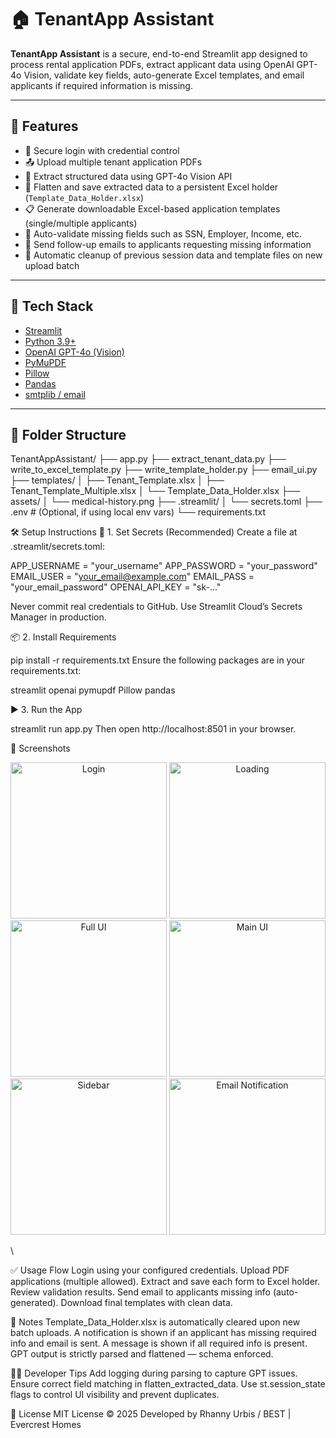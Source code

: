 # 🏠 TenantApp Assistant

**TenantApp Assistant** is a secure, end-to-end Streamlit app designed to process rental application PDFs, extract applicant data using OpenAI GPT-4o Vision, validate key fields, auto-generate Excel templates, and email applicants if required information is missing.

---

## 🚀 Features

- 🔐 Secure login with credential control  
- 📤 Upload multiple tenant application PDFs  
- 🧠 Extract structured data using GPT-4o Vision API  
- 📄 Flatten and save extracted data to a persistent Excel holder (`Template_Data_Holder.xlsx`)  
- 📋 Generate downloadable Excel-based application templates (single/multiple applicants)  
- 🧾 Auto-validate missing fields such as SSN, Employer, Income, etc.  
- 📧 Send follow-up emails to applicants requesting missing information  
- 🧹 Automatic cleanup of previous session data and template files on new upload batch  

---

## 🧰 Tech Stack

- [Streamlit](https://streamlit.io/)  
- [Python 3.9+](https://www.python.org/)  
- [OpenAI GPT-4o (Vision)](https://platform.openai.com/)  
- [PyMuPDF](https://pymupdf.readthedocs.io/)  
- [Pillow](https://pypi.org/project/Pillow/)  
- [Pandas](https://pandas.pydata.org/)  
- [smtplib / email](https://docs.python.org/3/library/email.html)  

---

## 📂 Folder Structure


TenantAppAssistant/
├── app.py
├── extract_tenant_data.py
├── write_to_excel_template.py
├── write_template_holder.py
├── email_ui.py
├── templates/
│   ├── Tenant_Template.xlsx
│   ├── Tenant_Template_Multiple.xlsx
│   └── Template_Data_Holder.xlsx
├── assets/
│   └── medical-history.png
├── .streamlit/
│   └── secrets.toml
├── .env  # (Optional, if using local env vars)
└── requirements.txt


🛠️ Setup Instructions
🔐 1. Set Secrets (Recommended)
Create a file at .streamlit/secrets.toml:

APP_USERNAME = "your_username"
APP_PASSWORD = "your_password"
EMAIL_USER = "your_email@example.com"
EMAIL_PASS = "your_email_password"
OPENAI_API_KEY = "sk-..."

Never commit real credentials to GitHub. Use Streamlit Cloud’s Secrets Manager in production.

📦 2. Install Requirements

pip install -r requirements.txt
Ensure the following packages are in your requirements.txt:

streamlit
openai
pymupdf
Pillow
pandas

▶️ 3. Run the App

streamlit run app.py
Then open http://localhost:8501 in your browser.

📸 Screenshots
<p align="center"> <img src="https://github.com/rnx2024/AppScreener-Assistant/blob/main/screenshots/login_screen.png?raw=true" alt="Login" width="250"> <img src="https://github.com/rnx2024/AppScreener-Assistant/blob/main/screenshots/load_screen.png?raw=true" alt="Loading" width="250"> <img src="https://github.com/rnx2024/AppScreener-Assistant/blob/main/screenshots/full_ui.png?raw=true" alt="Full UI" width="250"> <img src="https://github.com/rnx2024/AppScreener-Assistant/blob/main/screenshots/main_ui.png?raw=true" alt="Main UI" width="250"> <img src="https://github.com/rnx2024/AppScreener-Assistant/blob/main/screenshots/sidebar_buttons.png?raw=true" alt="Sidebar" width="250"> <img src="https://github.com/rnx2024/AppScreener-Assistant/blob/main/screenshots/email_notif.png?raw=true" alt="Email Notification" width="250"> </p>\

✅ Usage Flow
Login using your configured credentials.
Upload PDF applications (multiple allowed).
Extract and save each form to Excel holder.
Review validation results.
Send email to applicants missing info (auto-generated).
Download final templates with clean data.

📌 Notes
Template_Data_Holder.xlsx is automatically cleared upon new batch uploads.
A notification is shown if an applicant has missing required info and email is sent.
A message is shown if all required info is present.
GPT output is strictly parsed and flattened — schema enforced.

🧑‍💻 Developer Tips
Add logging during parsing to capture GPT issues.
Ensure correct field matching in flatten_extracted_data.
Use st.session_state flags to control UI visibility and prevent duplicates.

📃 License
MIT License © 2025
Developed by Rhanny Urbis / BEST | Evercrest Homes
